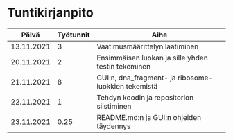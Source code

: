 # Tuntikirjanpito
|Päivä     |Työtunnit|Aihe                                               |
|----------|---------|---------------------------------------------------|
|13.11.2021|3        |Vaatimusmäärittelyn laatiminen                     |
|20.11.2021|2        |Ensimmäisen luokan ja sille yhden testin tekeminen |
|21.11.2021|8        |GUI:n, dna_fragment- ja ribosome-luokkien tekemistä|
|22.11.2021|1        |Tehdyn koodin ja repositorion siistiminen          |
|23.11.2021|0.25     |README.md:n ja GUI:n ohjeiden täydennys            |